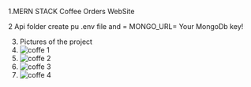 1.MERN STACK  Coffee Orders WebSite 

2  Api folder  create pu .env file  and =
MONGO_URL=  Your MongoDb key!


3. Pictures of the project
4. ![coffe 1](https://github.com/Rold22/Coffee-Order_Mern-Stack/assets/128656534/6f1dd35d-ee4f-4bd0-b4eb-cf24dec3e665)
5. ![coffe 2](https://github.com/Rold22/Coffee-Order_Mern-Stack/assets/128656534/fe21ee1c-3fb3-481d-a49f-a33fa68524c4)
6. ![coffe 3](https://github.com/Rold22/Coffee-Order_Mern-Stack/assets/128656534/4d0a7795-e8b6-47d6-9d05-86abd13f792b)
7. ![coffe 4](https://github.com/Rold22/Coffee-Order_Mern-Stack/assets/128656534/d6de2d71-d9bb-49a6-9d8a-d4f5d3c69da5)
